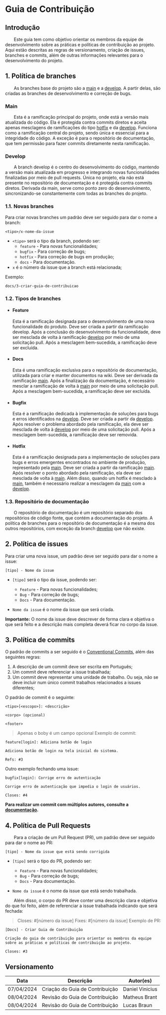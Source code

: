 # Guia de Contribuição

## Introdução

&emsp;&emsp;Este guia tem como objetivo orientar os membros da equipe de desenvolvimento sobre as práticas e políticas de contribuição ao projeto. Aqui estão descritas as regras de versionamento, criação de issues, branches e commits, além de outras informações relevantes para o desenvolvimento do projeto.

## 1. Política de branches

&emsp;&emsp;As branches base do projeto são a [main](#main) e a [develop](#develop). A partir delas, são criadas as branches de desenvolvimento e correção de bugs.

### Main

&emsp;&emsp;Esta é a ramificação principal do projeto, onde está a versão mais atualizada do código.
Ela é protegida contra commits diretos e aceita apenas mesclagens de ramificações do tipo [hotfix](#hotfix) e da [develop](#develop). Funciona como a ramificação central do projeto, sendo única e essencial para a integridade do código. A exceção é para o repositório de documentação, que tem permissão para fazer commits diretamente nesta ramificação.

### Develop

&emsp;&emsp;A branch develop é o centro do desenvolvimento do código, mantendo a versão mais atualizada em progresso e integrando novas funcionalidades finalizadas por meio de pull requests. Única no projeto, ela não está presente no repositório de documentação e é protegida contra commits diretos.
Derivada da main, serve como ponto zero do desenvolvimento, sincronizando-se constantemente com todas as branches do projeto.

### 1.1. Novas branches

Para criar novas branches um padrão deve ser seguido para dar o nome a branch:

    <tipo>/x-nome-da-issue

- `<tipo>` será o tipo da branch, podendo ser:
    - `feature` - Para novas funcionalidades;
    - `bugfix` - Para correção de bugs;
    - `hotfix` - Para correção de bugs em produção;
    - `docs` - Para documentação.
- `x` é o número da issue que a branch está relacionada;

Exemplo:

    docs/3-criar-guia-de-contribuicao

### 1.2. Tipos de branches

- #### Feature 

    Esta é a ramificação designada para o desenvolvimento de uma nova funcionalidade do produto. Deve ser criada a partir da ramificação develop. 
    Após a conclusão do desenvolvimento da funcionalidade, deve ser mesclada de volta à ramificação [develop](#develop) por meio de uma solicitação pull. Após a mesclagem bem-sucedida, a ramificação deve ser excluída.

- #### Docs

    Esta é uma ramificação exclusiva para o repositório de documentação, utilizada para criar e manter documentos na wiki. Deve ser derivada da ramificação [main](#main).
    Após a finalização da documentação, é necessário mesclar a ramificação de volta à [main](#main) por meio de uma solicitação pull. Após a mesclagem bem-sucedida, a ramificação deve ser excluída.

- #### Bugfix

    Esta é a ramificação dedicada à implementação de soluções para bugs e erros identificados na [develop](#develop). Deve ser criada a partir da [develop](#develop). 
    Após resolver o problema abordado pela ramificação, ela deve ser mesclada de volta à [develop](#develop) por meio de uma solicitação pull. Após a mesclagem bem-sucedida, a ramificação deve ser removida.

- #### Hotfix

    Esta é a ramificação designada para a implementação de soluções para bugs e erros emergentes encontrados no ambiente de produção, representado pela [main](#main). Deve ser criada a partir da ramificação [main](#main). Após resolver o ponto abordado pela ramificação, ela deve ser mesclada de volta à [main](#main).
    Além disso, quando um hotfix é mesclado à [main](#main), também é necessário realizar a mesclagem da [main](#main) com a [develop](#develop).

### 1.3. Repositório de documentação

&emsp;&emsp;O repositório de documentação é um repositório separado dos repositórios de código fonte, que contém a documentação do projeto. A política de branches para o repositório de documentação é a mesma dos outros repositórios, com exceção da branch [develop](#develop) que não existe.

## 2. Política de issues
Para criar uma nova issue, um padrão deve ser seguido para dar o nome a issue:

    [tipo] - Nome da issue

- `[tipo]` será o tipo da issue, podendo ser:
    - `Feature` - Para novas funcionalidades;
    - `Bug` - Para correção de bugs;
    - `Docs` - Para documentação.

- `Nome da issue` é o nome da issue que será criada.

**Importante:** O nome da issue deve descrever de forma clara e objetiva o que será feito e a descrição mais completa deverá ficar no corpo da issue.

## 3. Política de commits
O padrão de commits a ser seguido é o [Conventional Commits](https://www.conventionalcommits.org/en/v1.0.0/), além das seguintes regras:

1. A descrição de um commit deve ser escrita em Português;
2. Um commit deve referenciar a issue trabalhada;
3. Um commit deve representar uma unidade de trabalho. Ou seja, não se deve incluir num único commit trabalhos relacionados a issues diferentes;

O padrão de commit é o seguinte:

    <tipo>[<escopo>]: <descrição>

    <corpo> (opcional)

    <footer> 

> Apenas o boby é um campo opcional
Exemplo de commit:

    feature[login]: Adiciona botão de login

    Adiciona botão de login na tela inicial do sistema.

    Refs: #3

Outro exemplo fechando uma issue:

    bugfix[login]: Corrige erro de autenticação

    Corrige erro de autenticação que impedia o login de usuários.

    Closes: #4

**Para realizar um commit com múltiplos autores, consulte a [documentação](https://docs.github.com/en/pull-requests/committing-changes-to-your-project/creating-and-editing-commits/creating-a-commit-with-multiple-authors).**

## 4. Política de Pull Requests

&emsp;&emsp;Para a criação de um Pull Request (PR), um padrão deve ser seguido para dar o nome ao PR:

    [tipo] - Nome da issue que está sendo corrigida

- `[tipo]` será o tipo do PR, podendo ser:
    - `Feature` - Para novas funcionalidades;
    - `Bug` - Para correção de bugs;
    - `Docs` - Para documentação.

- `Nome da issue` é o nome da issue que está sendo trabalhada.

&emsp;&emsp;Além disso, o corpo do PR deve conter uma descrição clara e objetiva do que foi feito, além de referenciar a issue trabalhada indicando que será fechada:

> Closes: #[número da issue]
> Fixes: #[número da issue]
Exemplo de PR:

    [Docs] - Criar Guia de Contribuição

    Criação do guia de contribuição para orientar os membros da equipe sobre as práticas e políticas de contribuição ao projeto.

    Closes: #3



## Versionamento

|**Data**|**Descrição**|**Autor(es)**|
|:-:|---|---|
| 07/04/2024 | Criação do Guia de Contribuição | Daniel Vinicius |
| 08/04/2024 | Revisão do Guia de Contribuição | Matheus Brant |
| 08/04/2024 | Revisão do Guia de Contribuição | Lucas Braun |
